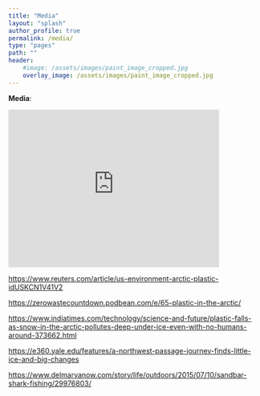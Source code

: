 ```yaml
---
title: "Media"
layout: "splash"
author_profile: true
permalink: /media/
type: "pages"
path: ""
header:
    #image: /assets/images/paint_image_cropped.jpg
    overlay_image: /assets/images/paint_image_cropped.jpg
---
```


__Media__:

<iframe width="420" height="315" src="https://www.youtube.com/watch?v=OUbTyYI1UEs" frameborder="0" allowfullscreen></iframe>

https://www.reuters.com/article/us-environment-arctic-plastic-idUSKCN1V41V2

https://zerowastecountdown.podbean.com/e/65-plastic-in-the-arctic/

https://www.indiatimes.com/technology/science-and-future/plastic-falls-as-snow-in-the-arctic-pollutes-deep-under-ice-even-with-no-humans-around-373662.html

https://e360.yale.edu/features/a-northwest-passage-journey-finds-little-ice-and-big-changes

https://www.delmarvanow.com/story/life/outdoors/2015/07/10/sandbar-shark-fishing/29976803/ 


